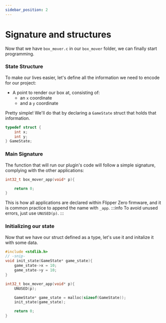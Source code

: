 ```yaml
---
sidebar_position: 2
---
```


# Signature and structures

Now that we have `box_mover.c` in our `box_mover` folder, we can finally start programming.




### State Structure

To make our lives easier, let's define all the information we need to encode for our project:
- A point to render our box at, consisting of:
  - an `x` coordinate
  - and a `y` coordinate

Pretty simple! We'll do that by declaring a `GameState` struct that holds that information.

```c
typedef struct {
    int x;
    int y;
} GameState;
```

### Main Signature

The function that will run our plugin's code will follow a simple signature, complying with the other applications:
```c
int32_t box_mover_app(void* p){

    return 0;
}
```
This is how all applications are declared within Flipper Zero firmware, and it is common practice to append the name with `_app`.
:::info
To avoid unused errors, just use `UNUSED(p)`.
:::

### Initializing our state
Now that we have our struct defined as a type, let's use it and initalize it with some data.
```c
#include <stdlib.h>
// -snip-
void init_state(GameState* game_state){
    game_state->x = 10;
    game_state->y = 10;
}

int32_t box_mover_app(void* p){
    UNUSED(p);

    GameState* game_state = malloc(sizeof(GameState));
    init_state(game_state);

    return 0;
}
```



